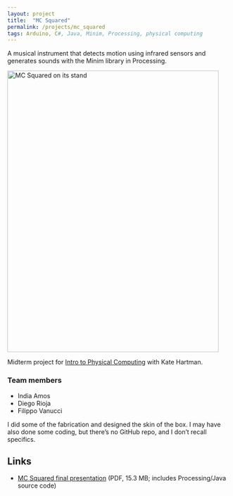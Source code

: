 ```yaml
---
layout: project
title:  "MC Squared"
permalink: /projects/mc_squared
tags: Arduino, C#, Java, Minim, Processing, physical computing
---
```


A musical instrument that detects motion using infrared sensors and generates sounds with the Minim library in Processing.

<a data-flickr-embed="true" data-context="true"  href="https://www.flickr.com/photos/indiamos/2968555666/in/album-72157691580080585/" title="MC Squared on its stand"><img src="https://farm4.staticflickr.com/3019/2968555666_d892065245_z.jpg?zz&#x3D;1" width="480" height="640" alt="MC Squared on its stand"></a><script async src="//embedr.flickr.com/assets/client-code.js" charset="utf-8"></script>

Midterm project for [Intro to Physical Computing](https://web.archive.org/web/20081224055650/http://itp.nyu.edu/physcomp/Fall08/Kate) with Kate Hartman.

### Team members

-   India Amos
-   Diego Rioja
-   Filippo Vanucci

I did some of the fabrication and designed the skin of the box. I may have also done some coding, but there’s no GitHub repo, and I don’t recall specifics.

## Links

-   [MC Squared final presentation](/assets/MC_Squared_fin.pdf) (PDF, 15.3 MB; includes Processing/Java source code)

